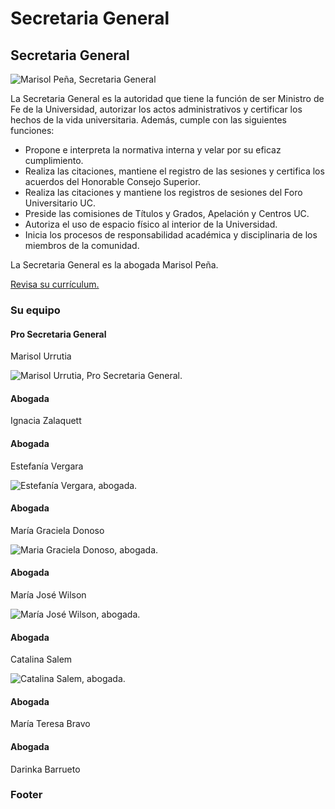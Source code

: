# Secretaria General

## Secretaria General

![Marisol Pe&#xF1;a, Secretaria General](../../../.gitbook/assets/_mg_8427.jpg)

La Secretaria General es la autoridad que tiene la función de ser Ministro de Fe de la Universidad, autorizar los actos administrativos y certificar los hechos de la vida universitaria. Además, cumple con las siguientes funciones:

* Propone e interpreta la normativa interna y velar por su eficaz cumplimiento.
* Realiza las citaciones, mantiene el registro de las sesiones y certifica los acuerdos del Honorable Consejo Superior.
* Realiza las citaciones y mantiene los registros de sesiones del Foro Universitario UC.
* Preside las comisiones de Títulos y Grados, Apelación y Centros UC.
* Autoriza el uso de espacio físico al interior de la Universidad.
* Inicia los procesos de responsabilidad académica y disciplinaria de los miembros de la comunidad.

La Secretaria General es la abogada Marisol Peña.

[Revisa su currículum.](http://derecho.uc.cl/es/profesores/nomina-por-departamento/departamento-de-derecho-publico/635-pena-torres-marisol)

### Su equipo

#### Pro Secretaria General

Marisol Urrutia

![Marisol Urrutia, Pro Secretaria General.](../../../.gitbook/assets/_mg_8479_1.jpg)

#### Abogada

Ignacia Zalaquett 

#### Abogada

Estefanía Vergara

![Estefan&#xED;a Vergara, abogada.](../../../.gitbook/assets/_mg_8435_1.jpg)

#### Abogada

María Graciela Donoso

![Maria Graciela Donoso, abogada.](../../../.gitbook/assets/_mg_8340_1.jpg)

#### Abogada

María José Wilson

![Mar&#xED;a Jos&#xE9; Wilson, abogada.](../../../.gitbook/assets/_mg_8372_1.jpg)

#### Abogada

Catalina Salem

![Catalina Salem, abogada.](../../../.gitbook/assets/_mg_8386_1.jpg)



#### Abogada

María Teresa Bravo

#### Abogada

Darinka Barrueto

### Footer







### 

